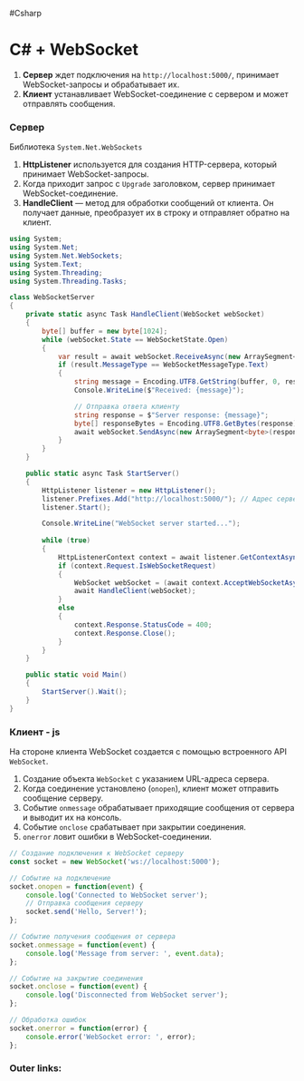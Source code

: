 #Csharp 

# C# + WebSocket

1. **Сервер** ждет подключения на `http://localhost:5000/`, принимает WebSocket-запросы и обрабатывает их.
2. **Клиент** устанавливает WebSocket-соединение с сервером и может отправлять сообщения.

### Сервер
Библиотека `System.Net.WebSockets`

1. **HttpListener** используется для создания HTTP-сервера, который принимает WebSocket-запросы.
2. Когда приходит запрос с `Upgrade` заголовком, сервер принимает WebSocket-соединение.
3. **HandleClient** — метод для обработки сообщений от клиента. Он получает данные, преобразует их в строку и отправляет обратно на клиент.

```csharp
using System;
using System.Net;
using System.Net.WebSockets;
using System.Text;
using System.Threading;
using System.Threading.Tasks;

class WebSocketServer
{
    private static async Task HandleClient(WebSocket webSocket)
    {
        byte[] buffer = new byte[1024];
        while (webSocket.State == WebSocketState.Open)
        {
            var result = await webSocket.ReceiveAsync(new ArraySegment<byte>(buffer), CancellationToken.None);
            if (result.MessageType == WebSocketMessageType.Text)
            {
                string message = Encoding.UTF8.GetString(buffer, 0, result.Count);
                Console.WriteLine($"Received: {message}");

                // Отправка ответа клиенту
                string response = $"Server response: {message}";
                byte[] responseBytes = Encoding.UTF8.GetBytes(response);
                await webSocket.SendAsync(new ArraySegment<byte>(responseBytes), WebSocketMessageType.Text, true, CancellationToken.None);
            }
        }
    }

    public static async Task StartServer()
    {
        HttpListener listener = new HttpListener();
        listener.Prefixes.Add("http://localhost:5000/"); // Адрес сервера
        listener.Start();

        Console.WriteLine("WebSocket server started...");
        
        while (true)
        {
            HttpListenerContext context = await listener.GetContextAsync();
            if (context.Request.IsWebSocketRequest)
            {
                WebSocket webSocket = (await context.AcceptWebSocketAsync(null)).WebSocket;
                await HandleClient(webSocket);
            }
            else
            {
                context.Response.StatusCode = 400;
                context.Response.Close();
            }
        }
    }

    public static void Main()
    {
        StartServer().Wait();
    }
}
```

### Клиент - js

На стороне клиента WebSocket создается с помощью встроенного API `WebSocket`.

1. Создание объекта `WebSocket` с указанием URL-адреса сервера.
2. Когда соединение установлено (`onopen`), клиент может отправить сообщение серверу.
3. Событие `onmessage` обрабатывает приходящие сообщения от сервера и выводит их на консоль.
4. Событие `onclose` срабатывает при закрытии соединения.
5. `onerror` ловит ошибки в WebSocket-соединении.

```javascript
// Создание подключения к WebSocket серверу
const socket = new WebSocket('ws://localhost:5000');

// Событие на подключение
socket.onopen = function(event) {
    console.log('Connected to WebSocket server');
    // Отправка сообщения серверу
    socket.send('Hello, Server!');
};

// Событие получения сообщения от сервера
socket.onmessage = function(event) {
    console.log('Message from server: ', event.data);
};

// Событие на закрытие соединения
socket.onclose = function(event) {
    console.log('Disconnected from WebSocket server');
};

// Обработка ошибок
socket.onerror = function(error) {
    console.error('WebSocket error: ', error);
};
```

### Outer links: